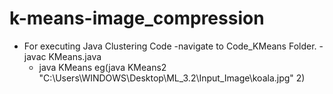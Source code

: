 # k-means-image_compression
- For executing Java Clustering Code 
  -navigate to Code_KMeans Folder.
  -javac KMeans.java
  - java KMeans <location of input image> <Kvalue>
    eg(java KMeans2 "C:\Users\WINDOWS\Desktop\ML_3.2\Input_Image\koala.jpg" 2)
